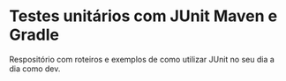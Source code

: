 
# Testes unitários com JUnit Maven e Gradle

Respositório com roteiros e exemplos de como utilizar JUnit no seu dia a dia como dev.


